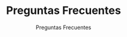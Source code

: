 ---
subtitle: "Preguntas Frecuentes"
title: "Preguntas **Frecuentes**"
meta_description: "Preguntas frecuentes sobre Bioxiplas y sus soluciones biodegradables para packaging y protección personal"
draft: false

show_categories: true

list:
  - label: "Información General"
    list:
      - active: true
        title: "¿Qué productos ofrece Bioxiplas?"
        content: |
          Bioxiplas desarrolla soluciones biodegradables avanzadas para múltiples industrias, incluyendo:

          - **Packaging Compostable Certificado**: Bolsas, láminas y embalajes con certificación OK Compost Industrial (EN-13432).
          - **Protección Personal Biodegradable**: Delantales, pecheras y elementos para la industria alimentaria, salud y logística.
          - **Soluciones Técnicas a Medida**: Productos personalizados como bolsas para residuos peligrosos, etiquetas de bins y láminas de congelación.
          - **Tecnología Antiviral, Antifúngica y Antibacterial**: Protección certificada para ambientes exigentes.
          - **Modelos de Economía Circular**: Residuo cero, reciclaje interno y métricas de impacto ambiental cuantificable.
      - active: false
        title: "¿Cómo puedo solicitar una cotización o contacto comercial?"
        content: |
          Puedes solicitar una cotización o agendar una reunión con nuestro equipo completando el [formulario de contacto](#) o escribiendo a [ventas@bioxiplas.com](#). Nos pondremos en contacto en menos de 48 horas.
      - active: false
        title: "¿Qué certificaciones tienen los productos de Bioxiplas?"
        content: |
          Nuestros productos cuentan con diversas certificaciones:

          - **OK Compost Industrial (EN-13432)**
          - **FDA - Contacto Alimentario Seguro**
          - **Certificaciones de propiedades antivirales, antifúngicas y antibacteriales**
          - **Cumplimiento con normativas de Economía Circular y ESG**
      - active: false
        title: "¿En qué industrias se utilizan los productos de Bioxiplas?"
        content: |
          Bioxiplas provee soluciones biodegradables para:

          - Industria alimentaria (procesos y envasado)
          - Retail y comercio
          - Industria frutícola y agrícola
          - Salud y logística
          - Residuos biológicos y peligrosos
      - active: false
        title: "¿Cómo es el proceso de desarrollo de productos personalizados?"
        content: |
          Trabajamos en estrecha colaboración con nuestros clientes para desarrollar productos a medida:

          1. **Diagnóstico de necesidades** y levantamiento de requerimientos técnicos.
          2. **Propuesta de solución** con materiales, formatos y certificaciones.
          3. **Prototipado** y pruebas funcionales.
          4. **Producción escalable** y entrega final.

  - label: "Producción y Mantenimiento"
    list:
      - active: true
        title: "¿Bioxiplas realiza producción bajo pedido?"
        content: |
          Sí. Ofrecemos producción bajo pedido y también series estándar para productos como:

          - Bolsas compostables
          - Láminas biodegradables
          - Productos de protección personal
          - Soluciones técnicas especiales
      - active: false
        title: "¿Cuál es el tiempo de producción y entrega?"
        content: |
          Los tiempos varían según el tipo de producto:

          - Productos estándar: 1 a 2 semanas.
          - Productos personalizados: 3 a 5 semanas (incluyendo etapa de desarrollo si aplica).
      - active: false
        title: "¿Cómo se garantiza la calidad de los productos?"
        content: |
          Bioxiplas cuenta con procesos de control de calidad en todas las etapas de producción:

          - Inspección de materias primas certificadas.
          - Auditorías internas de procesos.
          - Pruebas de biodegradabilidad, resistencia y compatibilidad alimentaria.
          - Certificaciones de lote cuando corresponda.
      - active: false
        title: "¿Los productos de Bioxiplas tienen fecha de caducidad?"
        content: |
          Sí. Por la naturaleza biodegradable de nuestros materiales, cada producto cuenta con una vida útil recomendada bajo condiciones de almacenamiento adecuadas, especificada en su ficha técnica.
      - active: false
        title: "¿Ofrecen asesoría en economía circular y métricas de impacto?"
        content: |
          Sí. Acompañamos a nuestros clientes en el diseño de modelos de economía circular e impacto ambiental, entregando métricas como:

          - Toneladas de plástico convencional evitadas.
          - Reducción de huella de carbono.
          - Circularidad lograda.
          - Contribución a objetivos ESG.

  - label: "Información del Cliente"
    list:
      - active: true
        title: "¿Puedo solicitar productos 100% personalizados?"
        content: |
          Sí. Bioxiplas es especialista en desarrollo de soluciones a medida, adaptadas a los requerimientos técnicos, logísticos y regulatorios de cada industria.
      - active: false
        title: "¿Qué cantidad mínima de pedido manejan?"
        content: |
          Las cantidades mínimas dependen del tipo de producto:

          - Bolsas y láminas estándar: desde 5.000 unidades.
          - Productos personalizados: sujeto a especificación y tipo de desarrollo.
      - active: false
        title: "¿Ofrecen muestras para validación?"
        content: |
          Sí. Ofrecemos muestras para pruebas internas de validación por parte del cliente antes de la producción a escala.
      - active: false
        title: "¿Cómo puedo obtener la ficha técnica de un producto?"
        content: |
          Las fichas técnicas de nuestros productos están disponibles a través de tu ejecutivo de cuenta o enviando un correo a [soporte@bioxiplas.com](#).
      - active: false
        title: "¿Cómo garantizan la trazabilidad de los productos?"
        content: |
          Cada lote de producción es identificado y trazable mediante un sistema interno que permite verificar:

          - Materias primas utilizadas.
          - Proceso de fabricación.
          - Certificaciones asociadas.
          - Condiciones de almacenamiento y entrega.

  - label: "Información Comercial"
    list:
      - active: true
        title: "¿Qué formas de pago acepta Bioxiplas?"
        content: |
          Aceptamos:

          - **Transferencias bancarias nacionales e internacionales**
          - **Tarjetas de crédito y débito**
          - **Pagos en línea (WebPay en Chile)**
      - active: false
        title: "¿Emitimos facturas electrónicas?"
        content: |
          Sí. Bioxiplas emite facturas electrónicas (SII) por todos los servicios y productos entregados.
      - active: false
        title: "¿Cómo puedo negociar condiciones comerciales?"
        content: |
          Contáctanos a través de [ventas@bioxiplas.com](#) para agendar una reunión con nuestro equipo comercial y definir las condiciones comerciales que mejor se adapten a tu empresa.
      - active: false
        title: "¿Se pueden establecer acuerdos de suministro a largo plazo?"
        content: |
          Sí. Bioxiplas establece acuerdos de suministro a largo plazo con clientes estratégicos, garantizando disponibilidad de stock, condiciones preferenciales y soporte técnico continuo.
      - active: false
        title: "¿Qué monedas aceptan?"
        content: |
          Actualmente trabajamos con pagos en CLP (pesos chilenos), USD y EUR.

---